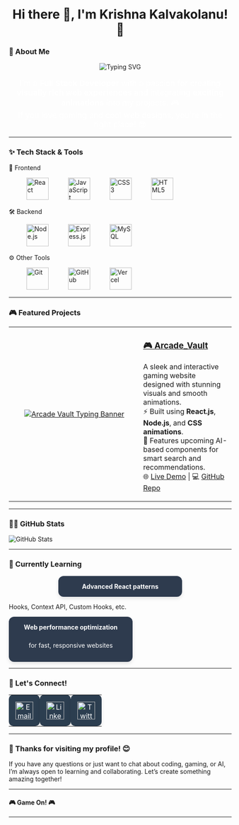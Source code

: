 
<div align="center">
  <h1 >Hi there 👋, I'm Krishna Kalvakolanu! 🚀</h1>
</div>



### 🚀 About Me

<div align="center"> 
  <img src="https://readme-typing-svg.demolab.com?font=Fira+Code&size=24&pause=1000&color=00F7FF&center=true&vCenter=true&width=435&lines=Full+Stack+Developer;Game+Tech+Explorer+%F0%9F%8E%AE" alt="Typing SVG" /> 
</div> 

  
<div align="center">
  <p style="font-size: 18px; color: #ffffff;">
    I’m a <strong>Full Stack Developer</strong> with a passion for creating <strong>visually rich web experiences</strong> and integrating <strong>exciting animations</strong> into my projects. 🎮
    <br />
    If you love gaming and cool web designs, you're in the right place! 😎
  </p>
</div>

</div>

---

### ✨ Tech Stack & Tools

🚀 Frontend
<p align="left" style="margin-left: 20px;"> 
  <img src="https://cdn.jsdelivr.net/gh/devicons/devicon/icons/react/react-original-wordmark.svg" title="React" width="50" height="50" style="margin: 0 20px;"/> 
  <img src="https://cdn.jsdelivr.net/gh/devicons/devicon/icons/javascript/javascript-original.svg" title="JavaScript" width="50" height="50" style="margin: 0 20px;"/> 
  <img src="https://cdn.jsdelivr.net/gh/devicons/devicon/icons/css3/css3-original-wordmark.svg" title="CSS3" width="50" height="50" style="margin: 0 20px;"/> 
  <img src="https://cdn.jsdelivr.net/gh/devicons/devicon/icons/html5/html5-original-wordmark.svg" title="HTML5" width="50" height="50" style="margin: 0 20px;"/> 
</p>

🛠️ Backend
<p align="left" style="margin-left: 20px;"> 
  <img src="https://cdn.jsdelivr.net/gh/devicons/devicon/icons/nodejs/nodejs-original-wordmark.svg" title="Node.js" width="50" height="50" style="margin: 0 20px;"/> 
  <img src="https://cdn.jsdelivr.net/gh/devicons/devicon/icons/express/express-original-wordmark.svg" title="Express.js" width="50" height="50" style="margin: 0 20px;"/> 
  <img src="https://cdn.jsdelivr.net/gh/devicons/devicon/icons/mysql/mysql-original-wordmark.svg" title="MySQL" width="50" height="50" style="margin: 0 20px;"/> 
</p>

⚙️ Other Tools
<p align="left" style="margin-left: 20px;"> 
  <img src="https://cdn.jsdelivr.net/gh/devicons/devicon/icons/git/git-original-wordmark.svg" title="Git" width="50" height="50" style="margin: 0 20px;"/> 
  <img src="https://cdn.jsdelivr.net/gh/devicons/devicon/icons/github/github-original-wordmark.svg" title="GitHub" width="50" height="50" style="margin: 0 20px;"/> 
  <img src="https://cdn.jsdelivr.net/gh/devicons/devicon/icons/vercel/vercel-original-wordmark.svg" title="Vercel" width="50" height="50" style="margin: 0 20px;"/> 
</p>

---

### 🎮 Featured Projects

<table> <tr> <td align="center" width="280"> <a href="https://arcade-vault-seven.vercel.app/" target="_blank"> <img src="https://arcade-vault-seven.vercel.app/AV.png" alt="Arcade Vault Typing Banner" /> </a> </td> <td> <h3><a href="https://arcade-vault-seven.vercel.app/">🎮 Arcade_Vault</a></h3> <p> A sleek and interactive gaming website designed with stunning visuals and smooth animations.<br/> ⚡ Built using <strong>React.js</strong>, <strong>Node.js</strong>, and <strong>CSS animations</strong>.<br/> 🧠 Features upcoming AI-based components for smart search and recommendations.<br/> 🌐 <a href="https://arcade-vault-seven.vercel.app/">Live Demo</a> | 💻 <a href="https://github.com/Krish-Kal/arcade-vault">GitHub Repo</a> </p> </td> </tr> </table>

---

### 🧑‍💻 GitHub Stats

![GitHub Stats](https://github-readme-stats.vercel.app/api?username=Krish-Kal\&show_icons=true\&count_private=true\&hide_title=true\&hide=prs\&theme=dark)

---

### 🌱 Currently Learning

<p align="center" style="display: flex; flex-direction: column; align-items: center; gap: 20px;">

  <!-- React Learning Section -->
  <span style="padding: 15px; background: #2e3b4e; border-radius: 12px; color: white; display: flex; flex-direction: column; align-items: center; gap: 10px; box-shadow: 0 4px 8px rgba(0, 0, 0, 0.1); width: 250px;">
    <strong>Advanced React patterns</strong>
    <p style="font-size: 14px; font-weight: normal;">Hooks, Context API, Custom Hooks, etc.</p>
  </span>

  <!-- Web Performance Section -->
  <span style="padding: 15px; background: #2e3b4e; border-radius: 12px; color: white; display: flex; flex-direction: column; align-items: center; gap: 10px; box-shadow: 0 4px 8px rgba(0, 0, 0, 0.1); width: 250px;">
    <strong>Web performance optimization</strong>
    <p style="font-size: 14px; font-weight: normal;">for fast, responsive websites</p>
  </span>

</p>





---

### 🤝 Let's Connect!

<table align="center" style="width: 100%; max-width: 800px; text-align: center; border-spacing: 20px;">
  <tr>
    <td style="padding: 15px; background: #2c3e50; border-radius: 10px; box-shadow: 0 4px 8px rgba(0, 0, 0, 0.1);">
      <a href="mailto:your.email@example.com" target="_blank" style="text-decoration: none; color: white;">
        <img src="https://upload.wikimedia.org/wikipedia/commons/thumb/7/7e/Gmail_icon_%282020%29.svg/120px-Gmail_icon_%282020%29.svg.png" width="40" alt="Email"/>
      </a>
    </td>
    <td style="padding: 15px; background: #2c3e50; border-radius: 10px; box-shadow: 0 4px 8px rgba(0, 0, 0, 0.1);">
      <a href="https://linkedin.com/in/your-linkedin" target="_blank" style="text-decoration: none; color: white;">
        <img src="https://static.licdn.com/aero-v1/sc/h/4221chis9yaztef5phd0v3lal" width="40" alt="LinkedIn"/>
      </a>
    </td>
    <td style="padding: 15px; background: #2c3e50; border-radius: 10px; box-shadow: 0 4px 8px rgba(0, 0, 0, 0.1);">
      <a href="https://twitter.com/your-twitter-handle" target="_blank" style="text-decoration: none; color: white;">
        <img src="https://upload.wikimedia.org/wikipedia/commons/thumb/c/ce/X_logo_2023.svg/120px-X_logo_2023.svg.png" width="40" alt="Twitter"/>
      </a>
    </td>
  </tr>
</table>





---

### 🎉 Thanks for visiting my profile! 😊

If you have any questions or just want to chat about coding, gaming, or AI, I’m always open to learning and collaborating. Let’s create something amazing together!

---

#### 🎮 Game On! 🎮

---

